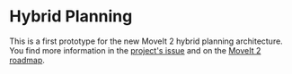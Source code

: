 # Hybrid Planning

This is a first prototype for the new MoveIt 2 hybrid planning architecture. You find more information in the [project's issue](https://github.com/ros-planning/moveit2/issues/300) and on the [MoveIt 2 roadmap](https://moveit.ros.org/documentation/contributing/roadmap/).